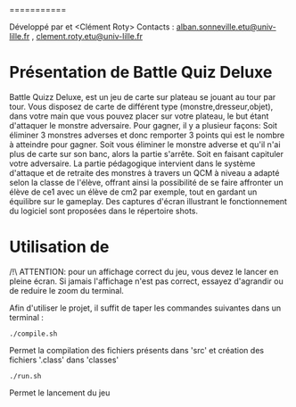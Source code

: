 <BATTLE QUIZ DELUXE>
===========

Développé par <Alban Sonneville> et <Clément Roty>
Contacts : <alban.sonneville.etu@univ-lille.fr> , <clement.roty.etu@univ-lille.fr>

# Présentation de Battle Quiz Deluxe

<Description de votre jeu>
Battle Quizz Deluxe, est un jeu de carte sur plateau se jouant au tour par tour. Vous disposez de carte de différent type (monstre,dresseur,objet), dans votre main que vous pouvez
placer sur votre plateau, le but étant d'attaquer le monstre adversaire. Pour gagner, il y a plusieur façons: Soit éliminer 3 monstres adverses et donc remporter 3 points qui est le nombre à atteindre pour gagner. Soit vous éliminer le monstre adverse et qu'il n'ai plus de carte sur son banc, alors la partie s'arrête. Soit en faisant capituler votre adversaire.
La partie pédagogique intervient dans le système d'attaque et de retraite des monstres à travers un QCM à niveau a adapté selon la classe de l'élève, offrant ainsi la possibilité de se faire affronter un élève de ce1 avec un élève de cm2 par exemple, tout en gardant un équilibre sur le gameplay. 
Des captures d'écran illustrant le fonctionnement du logiciel sont proposées dans le répertoire shots.


# Utilisation de <Battle Quizz Deluxe>

/!\ ATTENTION: pour un affichage correct du jeu, vous devez le lancer en pleine écran. Si jamais l'affichage n'est pas correct, essayez d'agrandir ou de reduire le zoom du terminal.

Afin d'utiliser le projet, il suffit de taper les commandes suivantes dans un terminal :

```
./compile.sh
```
Permet la compilation des fichiers présents dans 'src' et création des fichiers '.class' dans 'classes'

```
./run.sh
```
Permet le lancement du jeu
